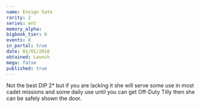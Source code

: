 ```yaml
---
name: Ensign Sato
rarity: 2
series: ent
memory_alpha:
bigbook_tier: 6
events: 8
in_portal: true
date: 01/01/2016
obtained: Launch
mega: false
published: true
---
```


Not the best DIP 2* but if you are lacking it she will serve some use in most cadet missions and some daily use until you can get Off-Duty Tilly then she can be safely shown the door.
